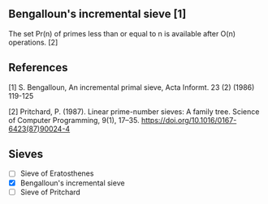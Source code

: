 ## Bengalloun's incremental sieve [1]
  The set Pr(n) of primes less than or equal to n is available after O(n) operations. [2]

## References

[1] S. Bengalloun, An incremental primal sieve, Acta Informt. 23 (2) (1986) 119-125

[2] Pritchard, P. (1987). Linear prime-number sieves: A family tree. Science of Computer Programming, 9(1), 17–35. https://doi.org/10.1016/0167-6423(87)90024-4

## Sieves
- [ ] Sieve of Eratosthenes
- [x] Bengalloun's incremental sieve
- [ ] Sieve of Pritchard
